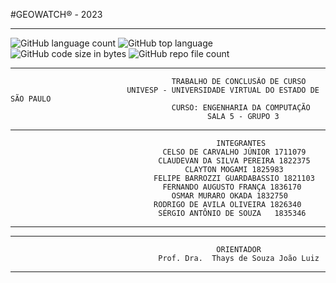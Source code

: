 #GEOWATCH® - 2023

***************************************************************************************************************
![GitHub language count](https://img.shields.io/github/languages/count/EngCompRodrigoAO/GEOWATCH-?style=plastic)
![GitHub top language](https://img.shields.io/github/languages/top/EngCompRodrigoAO/GEOWATCH-)
![GitHub code size in bytes](https://img.shields.io/github/languages/code-size/EngCompRodrigoAO/geowatch-)
![GitHub repo file count](https://img.shields.io/github/directory-file-count/EngCompRodrigoAO/geowatch-)
***************************************************************************************************************

                                        TRABALHO DE CONCLUSÃO DE CURSO                                         
                              UNIVESP - UNIVERSIDADE VIRTUAL DO ESTADO DE SÃO PAULO                            
                                        CURSO: ENGENHARIA DA COMPUTAÇÃO                                        
                                                SALA 5 - GRUPO 3                                               

***************************************************************************************************************
                                                  INTEGRANTES                                                  
                                      CELSO DE CARVALHO JÚNIOR 1711079                                         
                                     CLAUDEVAN DA SILVA PEREIRA 1822375                                        
                                           CLAYTON MOGAMI 1825983                                              
                                    FELIPE BARROZZI GUARDABASSIO 1821103                                       
                                      FERNANDO AUGUSTO FRANÇA 1836170                                          
                                        OSMAR MURARO OKADA 1832750                                             
                                    RODRIGO DE AVILA OLIVEIRA 1826340                                          
                                     SÉRGIO ANTÔNIO DE SOUZA   1835346                                             
***************************************************************************************************************
***************************************************************************************************************
                                                  ORIENTADOR                                                   
                                     Prof. Dra.  Thays de Souza João Luiz                                      
***************************************************************************************************************
